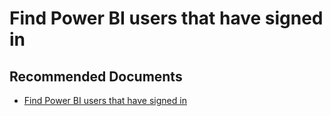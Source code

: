   <properties
	pageTitle="find power bi users who have signed in"
	description="find power bi users who have signed in"
	service="microsoft.PowerBIDedicated"
	resource="capacities"
	authors="pjfreitas"
	ms.author="pfreitas"	
	displayOrder="1160"
	selfHelpType="generic"
	supportTopicIds="32628104"
	productPesIds="16334"
	cloudEnvironments="public, MoonCake, fairfax, usnat, ussec" 
	articleId="d1ca6f57-2ffc-4a12-717d-9bd3b08bd869"
	ownershipId="PowerBI_PowerBI"
/>

# Find Power BI users that have signed in

## **Recommended Documents**

* [Find Power BI users that have signed in](https://docs.microsoft.com/power-bi/service-admin-access-usage)

